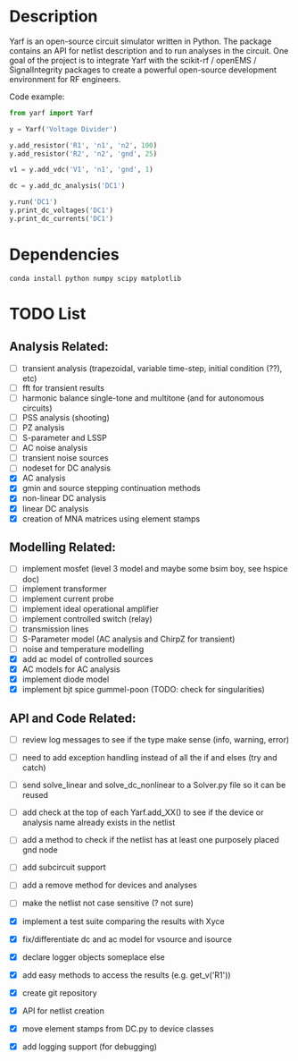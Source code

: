 # Description

Yarf is an open-source circuit simulator written in Python. The package contains an API for netlist description and to run analyses in the circuit. One goal of the project is to integrate Yarf with the scikit-rf / openEMS / SignalIntegrity packages to create a powerful open-source development environment for RF engineers.

Code example:
```python
from yarf import Yarf

y = Yarf('Voltage Divider')

y.add_resistor('R1', 'n1', 'n2', 100)
y.add_resistor('R2', 'n2', 'gnd', 25)

v1 = y.add_vdc('V1', 'n1', 'gnd', 1)

dc = y.add_dc_analysis('DC1')

y.run('DC1')
y.print_dc_voltages('DC1')
y.print_dc_currents('DC1')
```

# Dependencies

`conda install python numpy scipy matplotlib`

# TODO List

## Analysis Related:
- [ ] transient analysis (trapezoidal, variable time-step, initial condition (??), etc)
- [ ] fft for transient results
- [ ] harmonic balance single-tone and multitone (and for autonomous circuits)
- [ ] PSS analysis (shooting)
- [ ] PZ analysis
- [ ] S-parameter and LSSP
- [ ] AC noise analysis
- [ ] transient noise sources
- [ ] nodeset for DC analysis
- [x] AC analysis
- [x] gmin and source stepping continuation methods
- [x] non-linear DC analysis
- [x] linear DC analysis
- [x] creation of MNA matrices using element stamps

## Modelling Related:
- [ ] implement mosfet (level 3 model and maybe some bsim boy, see hspice doc)
- [ ] implement transformer
- [ ] implement current probe
- [ ] implement ideal operational amplifier
- [ ] implement controlled switch (relay)
- [ ] transmission lines
- [ ] S-Parameter model (AC analysis and ChirpZ for transient)
- [ ] noise and temperature modelling
- [x] add ac model of controlled sources
- [x] AC models for AC analysis
- [x] implement diode model
- [x] implement bjt spice gummel-poon (TODO: check for singularities)

## API and Code Related:
- [ ] review log messages to see if the type make sense (info, warning, error)
- [ ] need to add exception handling instead of all the if and elses (try and catch)
- [ ] send solve_linear and solve_dc_nonlinear to a Solver.py file so it can be reused
- [ ] add check at the top of each Yarf.add_XX() to see if the device or analysis name already exists in the netlist
- [ ] add a method to check if the netlist has at least one purposely placed gnd node
- [ ] add subcircuit support
- [ ] add a remove method for devices and analyses
- [ ] make the netlist not case sensitive (? not sure)
- [x] implement a test suite comparing the results with Xyce
- [x] fix/differentiate dc and ac model for vsource and isource
- [x] declare logger objects someplace else
- [x] add easy methods to access the results (e.g. get_v('R1'))
- [x] create git repository
- [x] API for netlist creation
- [x] move element stamps from DC.py to device classes
- [x] add logging support (for debugging)


